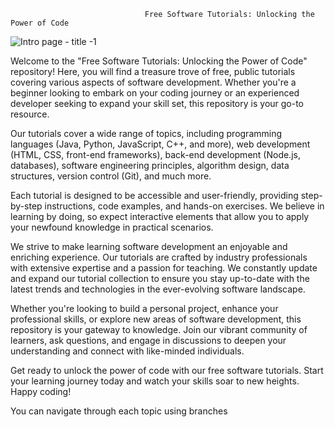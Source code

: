                                   Free Software Tutorials: Unlocking the Power of Code
![Intro page - title -1](https://github.com/fayzdeveloper/Tutorials/assets/46987677/335cd972-430e-4e03-9fe6-44c7af7c326d)

Welcome to the "Free Software Tutorials: Unlocking the Power of Code" repository! Here, you will find a treasure trove of free, public tutorials covering various aspects of software development. Whether you're a beginner looking to embark on your coding journey or an experienced developer seeking to expand your skill set, this repository is your go-to resource.

Our tutorials cover a wide range of topics, including programming languages (Java, Python, JavaScript, C++, and more), web development (HTML, CSS, front-end frameworks), back-end development (Node.js, databases), software engineering principles, algorithm design, data structures, version control (Git), and much more.

Each tutorial is designed to be accessible and user-friendly, providing step-by-step instructions, code examples, and hands-on exercises. We believe in learning by doing, so expect interactive elements that allow you to apply your newfound knowledge in practical scenarios.

We strive to make learning software development an enjoyable and enriching experience. Our tutorials are crafted by industry professionals with extensive expertise and a passion for teaching. We constantly update and expand our tutorial collection to ensure you stay up-to-date with the latest trends and technologies in the ever-evolving software landscape.

Whether you're looking to build a personal project, enhance your professional skills, or explore new areas of software development, this repository is your gateway to knowledge. Join our vibrant community of learners, ask questions, and engage in discussions to deepen your understanding and connect with like-minded individuals.

Get ready to unlock the power of code with our free software tutorials. Start your learning journey today and watch your skills soar to new heights. Happy coding!

You can navigate through each topic using branches

